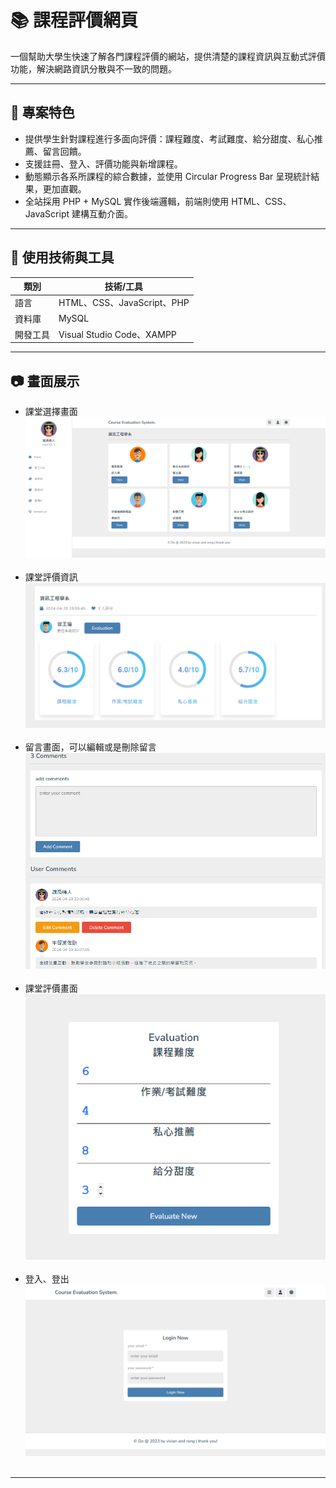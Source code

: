 # 📚 課程評價網頁

一個幫助大學生快速了解各門課程評價的網站，提供清楚的課程資訊與互動式評價功能，解決網路資訊分散與不一致的問題。

---

## 📌 專案特色
- 提供學生針對課程進行多面向評價：課程難度、考試難度、給分甜度、私心推薦、留言回饋。
- 支援註冊、登入、評價功能與新增課程。
- 動態顯示各系所課程的綜合數據，並使用 Circular Progress Bar 呈現統計結果，更加直觀。
- 全站採用 PHP + MySQL 實作後端邏輯，前端則使用 HTML、CSS、JavaScript 建構互動介面。

---

## 🔧 使用技術與工具

| 類別     | 技術/工具              |
|----------|-------------------------|
| 語言     | HTML、CSS、JavaScript、PHP |
| 資料庫   | MySQL                   |
| 開發工具 | Visual Studio Code、XAMPP |

---
## 📷 畫面展示

- 課堂選擇畫面<br>
<img src="image/1.png" width="500"><br><br>
- 課堂評價資訊<br>
<img src="image/2.png" width="500"><br><br>
- 留言畫面，可以編輯或是刪除留言<br>
<img src="image/3.png" width="500"><br><br>
- 課堂評價畫面<br>
<img src="image/4.png" width="500"><br><br>
- 登入、登出<br>
<img src="image/6.png" width="500"><br><br>
---


